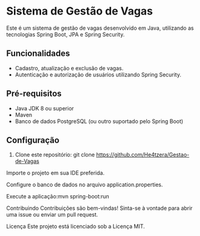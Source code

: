 # Sistema de Gestão de Vagas

Este é um sistema de gestão de vagas desenvolvido em Java, utilizando as tecnologias Spring Boot, JPA e Spring Security.

## Funcionalidades

- Cadastro, atualização e exclusão de vagas.
- Autenticação e autorização de usuários utilizando Spring Security.

## Pré-requisitos

- Java JDK 8 ou superior
- Maven
- Banco de dados PostgreSQL (ou outro suportado pelo Spring Boot)

## Configuração

1. Clone este repositório:
   git clone https://github.com/He4tzera/Gestao-de-Vagas
   
Importe o projeto em sua IDE preferida.

Configure o banco de dados no arquivo application.properties.

Execute a aplicação:mvn spring-boot:run

Contribuindo
Contribuições são bem-vindas! Sinta-se à vontade para abrir uma issue ou enviar um pull request.

Licença
Este projeto está licenciado sob a Licença MIT.
